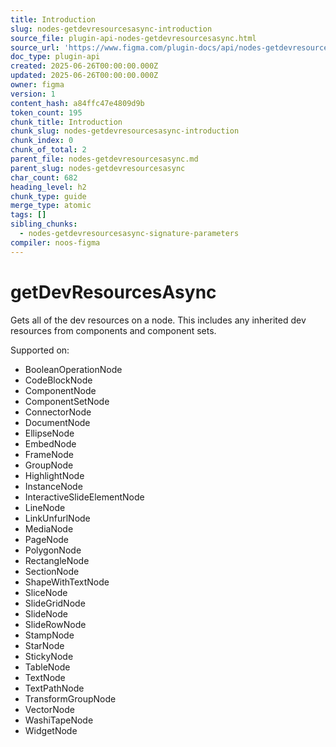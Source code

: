 ```yaml
---
title: Introduction
slug: nodes-getdevresourcesasync-introduction
source_file: plugin-api-nodes-getdevresourcesasync.html
source_url: 'https://www.figma.com/plugin-docs/api/nodes-getdevresourcesasync/'
doc_type: plugin-api
created: 2025-06-26T00:00:00.000Z
updated: 2025-06-26T00:00:00.000Z
owner: figma
version: 1
content_hash: a84ffc47e4809d9b
token_count: 195
chunk_title: Introduction
chunk_slug: nodes-getdevresourcesasync-introduction
chunk_index: 0
chunk_of_total: 2
parent_file: nodes-getdevresourcesasync.md
parent_slug: nodes-getdevresourcesasync
char_count: 682
heading_level: h2
chunk_type: guide
merge_type: atomic
tags: []
sibling_chunks:
  - nodes-getdevresourcesasync-signature-parameters
compiler: noos-figma
---
```


# getDevResourcesAsync

Gets all of the dev resources on a node. This includes any inherited dev resources from components and component sets.

 Supported on:

- BooleanOperationNode
- CodeBlockNode
- ComponentNode
- ComponentSetNode
- ConnectorNode
- DocumentNode
- EllipseNode
- EmbedNode
- FrameNode
- GroupNode
- HighlightNode
- InstanceNode
- InteractiveSlideElementNode
- LineNode
- LinkUnfurlNode
- MediaNode
- PageNode
- PolygonNode
- RectangleNode
- SectionNode
- ShapeWithTextNode
- SliceNode
- SlideGridNode
- SlideNode
- SlideRowNode
- StampNode
- StarNode
- StickyNode
- TableNode
- TextNode
- TextPathNode
- TransformGroupNode
- VectorNode
- WashiTapeNode
- WidgetNode
